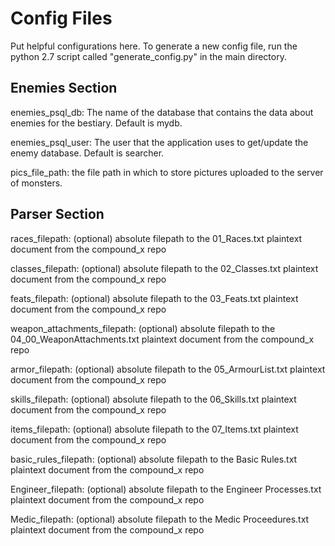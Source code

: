 # Config Files

Put helpful configurations here. To generate a new config file, run the python 2.7 script called "generate_config.py" in the main directory.

## Enemies Section

enemies_psql_db: The name of the database that contains the data about enemies for the bestiary. Default is mydb.

enemies_psql_user: The user that the application uses to get/update the enemy database. Default is searcher.

pics_file_path: the file path in which to store pictures uploaded to the server of monsters.

## Parser Section

races_filepath: (optional) absolute filepath to the 01_Races.txt plaintext document from the compound_x repo

classes_filepath: (optional)  absolute filepath to the 02_Classes.txt plaintext document from the compound_x repo

feats_filepath: (optional) absolute filepath to the 03_Feats.txt plaintext document from the compound_x repo

weapon_attachments_filepath: (optional) absolute filepath to the 04_00_WeaponAttachments.txt plaintext document from the compound_x repo

armor_filepath: (optional) absolute filepath to the 05_ArmourList.txt plaintext document from the compound_x repo

skills_filepath: (optional) absolute filepath to the 06_Skills.txt plaintext document from the compound_x repo

items_filepath: (optional) absolute filepath to the 07_Items.txt plaintext document from the compound_x repo

basic_rules_filepath: (optional) absolute filepath to the Basic Rules.txt plaintext document from the compound_x repo

Engineer_filepath: (optional) absolute filepath to the Engineer Processes.txt plaintext document from the compound_x repo

Medic_filepath: (optional) absolute filepath to the Medic Proceedures.txt plaintext document from the compound_x repo